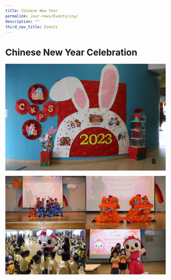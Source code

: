 ```yaml
---
title: Chinese New Year
permalink: /our-news/Events/cny/
description: ""
third_nav_title: Events
---
```

# Chinese New Year Celebration
![](/images/CNY%202023/CNY%20(0).jpg) 

<img src="/images/CNY%202023/CNY%20(4).jpg" style="width:50%" align=left>
<img src="/images/CNY%202023/CNY%20(3).jpg" style="width:50%" align=right>
<br>
<br>
<img src="/images/CNY%202023/CNY%20(1).jpg" style="width:50%" align=left>
<img src="/images/CNY%202023/CNY%20(2).jpg" style="width:50%" align=right>
 